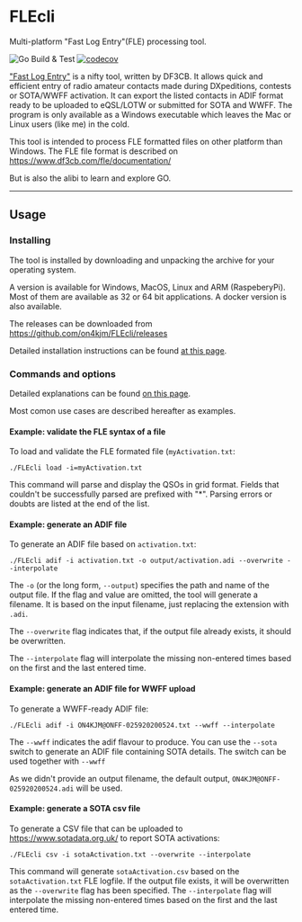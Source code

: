 # FLEcli
Multi-platform "Fast Log Entry"(FLE) processing tool.

![Go Build & Test](https://github.com/jmMeessen/FLEcli/workflows/Go%20Build%20&%20Test/badge.svg)
[![codecov](https://codecov.io/gh/on4kjm/FLEcli/branch/master/graph/badge.svg)](https://codecov.io/gh/on4kjm/FLEcli)

["Fast Log Entry"](https://www.df3cb.com/fle/) is a nifty tool, written by DF3CB. It allows quick and efficient entry of radio amateur contacts made during DXpeditions, contests or SOTA/WWFF activation. It can export the listed contacts in ADIF format ready to be uploaded to eQSL/LOTW or submitted for SOTA and WWFF. The program is only available as a Windows executable which leaves the Mac or Linux users (like me) in the cold.

This tool is intended to process FLE formatted files on other platform than Windows. The FLE file format is described on https://www.df3cb.com/fle/documentation/

But is also the alibi to learn and explore GO.

------

## Usage

### Installing
The tool is installed by downloading and unpacking the archive for your operating system.

A version is available for Windows, MacOS, Linux and ARM (RaspeberyPi). 
Most of them are available as 32 or 64 bit applications.
A docker version is also available.

The releases can be downloaded from https://github.com/on4kjm/FLEcli/releases

Detailed installation instructions can be found [at this page](doc/install.md).


### Commands and options

Detailed explanations can be found [on this page](doc/usage.md).

Most comon use cases are described hereafter as examples.

#### Example: validate the FLE syntax of a file

To load and validate the FLE formated file (`myActivation.txt`:

```
./FLEcli load -i=myActivation.txt
```
This command will parse and display the QSOs in grid format. 
Fields that couldn't be successfully parsed are prefixed with "*". 
Parsing errors or doubts are listed at the end of the list.


#### Example: generate an ADIF file

To generate an ADIF file based on `activation.txt`:

```
./FLEcli adif -i activation.txt -o output/activation.adi --overwrite --interpolate
```
The `-o` (or the long form, `--output`) specifies the path and name of the output file.
If the flag and value are omitted, the tool will generate a filename.
It is based on the input filename, just replacing the extension with `.adi`.

The `--overwrite` flag indicates that, if the output file already exists, it should be overwritten. 

The `--interpolate` flag will interpolate the missing non-entered times based on the first and the last entered time.

#### Example: generate an ADIF file for WWFF upload

To generate a WWFF-ready ADIF file: 
```
./FLEcli adif -i ON4KJM@ONFF-025920200524.txt --wwff --interpolate
```
The `--wwff` indicates the adif flavour to produce.
You can use the `--sota` switch to generate an ADIF file containing SOTA details.
The switch can be used together with `--wwff`

As we didn't provide an output filename, the default output, `ON4KJM@ONFF-025920200524.adi` will be used.  


#### Example: generate a SOTA csv file

To generate a CSV file that can be uploaded to https://www.sotadata.org.uk/ to report SOTA activations:

```
./FLEcli csv -i sotaActivation.txt --overwrite --interpolate
```
This command will generate `sotaActivation.csv` based on the `sotaActivation.txt` FLE logfile.
If the output file exists, it will be overwritten as the `--overwrite` flag has been specified.
The `--interpolate` flag will interpolate the missing non-entered times based on the first and the last entered time.


